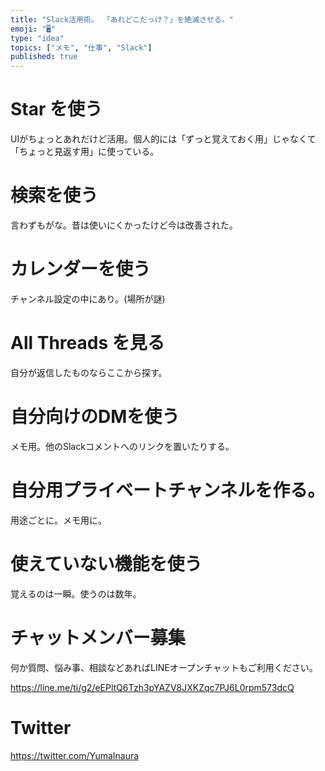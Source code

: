 ```yaml
---
title: "Slack活用術。 「あれどこだっけ？」を絶滅させる。"
emoji: "🖥"
type: "idea"
topics: ["メモ", "仕事", "Slack"]
published: true
---
```


# Star を使う

UIがちょっとあれだけど活用。個人的には「ずっと覚えておく用」じゃなくて「ちょっと見返す用」に使っている。

# 検索を使う

言わずもがな。昔は使いにくかったけど今は改善された。

# カレンダーを使う

チャンネル設定の中にあり。(場所が謎)

# All Threads を見る

自分が返信したものならここから探す。

# 自分向けのDMを使う

メモ用。他のSlackコメントへのリンクを置いたりする。

# 自分用プライベートチャンネルを作る。

用途ごとに。メモ用に。

# 使えていない機能を使う

覚えるのは一瞬。使うのは数年。








<!-- Update From Qiita API -->

# チャットメンバー募集


何か質問、悩み事、相談などあればLINEオープンチャットもご利用ください。

https://line.me/ti/g2/eEPltQ6Tzh3pYAZV8JXKZqc7PJ6L0rpm573dcQ





# Twitter


https://twitter.com/YumaInaura


<!-- Update From Qiita API -->


